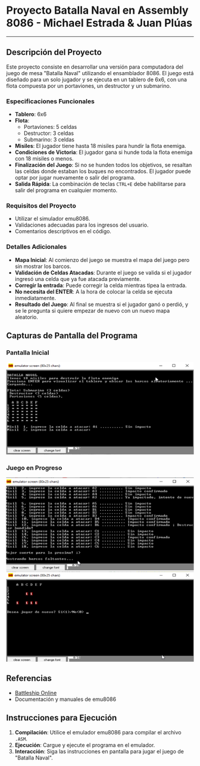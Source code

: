 # Proyecto Batalla Naval en Assembly 8086 - Michael Estrada & Juan Plúas

---

## Descripción del Proyecto
Este proyecto consiste en desarrollar una versión para computadora del juego de mesa "Batalla Naval" utilizando el ensamblador 8086. El juego está diseñado para un solo jugador y se ejecuta en un tablero de 6x6, con una flota compuesta por un portaviones, un destructor y un submarino.

### Especificaciones Funcionales
- **Tablero**: 6x6
- **Flota**: 
  - Portaviones: 5 celdas
  - Destructor: 3 celdas
  - Submarino: 3 celdas
- **Misiles**: El jugador tiene hasta 18 misiles para hundir la flota enemiga.
- **Condiciones de Victoria**: El jugador gana si hunde toda la flota enemiga con 18 misiles o menos.
- **Finalización del Juego**: Si no se hunden todos los objetivos, se resaltan las celdas donde estaban los buques no encontrados. El jugador puede optar por jugar nuevamente o salir del programa.
- **Salida Rápida**: La combinación de teclas `CTRL+E` debe habilitarse para salir del programa en cualquier momento.

### Requisitos del Proyecto
- Utilizar el simulador emu8086.
- Validaciones adecuadas para los ingresos del usuario.
- Comentarios descriptivos en el código.

### Detalles Adicionales
- **Mapa Inicial**: Al comienzo del juego se muestra el mapa del juego pero sin mostrar los barcos.
- **Validación de Celdas Atacadas**: Durante el juego se valida si el jugador ingresó una celda que ya fue atacada previamente.
- **Corregir la entrada**: Puede corregir la celda mientras tipea la entrada.
- **No necesita del ENTER**: A la hora de colocar la celda se ejecuta inmediatamente.
- **Resultado del Juego**: Al final se muestra si el jugador ganó o perdió, y se le pregunta si quiere empezar de nuevo con un nuevo mapa aleatorio.
## Capturas de Pantalla del Programa

### Pantalla Inicial
![image1.png](image1.png)

### Juego en Progreso
![image2.png](image2.png)
![image3.png](image3.png)
## Referencias
- [Battleship Online](https://www.minijuegos.com/juego/battleship-online)
- Documentación y manuales de emu8086

## Instrucciones para Ejecución
1. **Compilación**: Utilice el emulador emu8086 para compilar el archivo `.ASM`.
2. **Ejecución**: Cargue y ejecute el programa en el emulador.
3. **Interacción**: Siga las instrucciones en pantalla para jugar el juego de "Batalla Naval".
